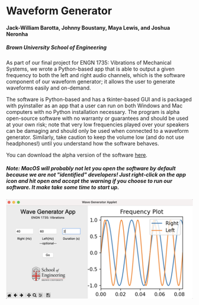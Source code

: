 <h1>Waveform Generator</h1>
<h4>Jack-William Barotta, Johnny Boustany, Maya Lewis, and Joshua Neronha</h4>
<h5>Brown University School of Engineering</h5>

As part of our final project for ENGN 1735: Vibrations of Mechanical Systems, we wrote a Python-based app that is able to output a given frequency to both the left and right audio channels, which is the software component of our waveform generator; it allows the user to generate waveforms easily and on-demand.

The software is Python-based and has a tkinter-based GUI and is packaged with pyinstaller as an app that a user can run on both Windows and Mac computers with no Python installation necessary. The program is alpha open-source software with no warranty or guarantees and should be used at your own risk; note that very low frequencies played over your speakers can be damaging and should only be used when connected to a waveform generator. Similarly, take caution to keep the volume low (and do not use headphones!) until you understand how the software behaves.

You can download the alpha version of the software [here](https://github.com/joshuaneronha/wavegenerator/raw/main/dist.zip).

<h5>Note: MacOS will probably not let you open the software by default because we are not "identified" developers! Just right-click on the app icon and hit open and accept the warning if you choose to run our software. It make take some time to start up.</h5>

![A screenshot of the application in use on a mac](example.png)
